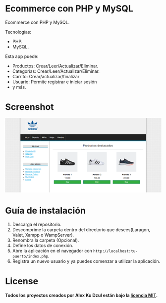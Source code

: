 # Ecommerce con PHP y MySQL
Ecommerce con PHP y MySQL.

Tecnologías:
- PHP.
- MySQL.

Esta app puede:
- Productos: Crear/Leer/Actualizar/Eliminar.
- Categorías: Crear/Leer/Actualizar/Eliminar.
- Carrito: Crear/actualizar/finalizar
- Usuario: Permite registrar e iniciar sesión
- y más.

# Screenshot
![](screenshot.png)

# Guía de instalación
1. Descarga el repositorio.
2. Descomprime la carpeta dentro del directorio que desees(Laragon, Valet, Xampp o WampServer).
3. Renombra la carpeta (Opcional).
4. Define los datos de conexión.
5. Abre la aplicación en el navegador con `http://localhost:tu-puerto/index.php`.
6. Registra un nuevo usuario y ya puedes comenzar a utilizar la aplicación.

# License

#### Todos los proyectos creados por Alex Ku Dzul están bajo la [licencia MIT](https://opensource.org/licenses/MIT).